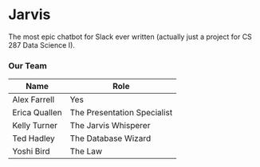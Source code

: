 # Jarvis
The most epic chatbot for Slack ever written (actually just a project for CS 287 Data Science I).

### Our Team
| Name          | Role                     |
|---------------|------------------------- |
| Alex Farrell  | Yes                      |
| Erica Quallen | The Presentation Specialist  |
| Kelly Turner  | The Jarvis Whisperer     |
| Ted Hadley    | The Database Wizard      |
| Yoshi Bird    | The Law                  |
